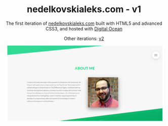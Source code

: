 # <h1 align="center"> nedelkovskialeks.com - v1 </h1>
<p align="center">The first iteration of <a href="https://nedelkovskialeks.com" target="_blank">nedelkovskialeks.com</a> built with HTML5 and advanced CSS3, and hosted with <a href="https://www.digitalocean.com/" target="_blank">Digital Ocean</a> </p>
<p align="center">
  Other iterations:
  <a href="https://github.com/aleksandandar-nedelkovski/v2" target="_blank">v2</a>
</p>

![demo](https://github.com/Aleksandandar-Nedelkovski/v1/blob/master/img/demo.png)